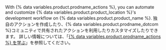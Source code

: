 With {% data variables.product.prodname_actions %}, you can automate and customize {% data variables.product.product_location %}'s development workflow on {% data variables.product.product_name %}. 独自のアクションを作成したり、{% data variables.product.prodname_dotcom %}コミュニティで共有されたアクションを利用したりカスタマイズしたりできます。 詳しい情報については、「[{% data variables.product.prodname_actions %} を学ぶ](/actions/learn-github-actions)」を参照してください。

